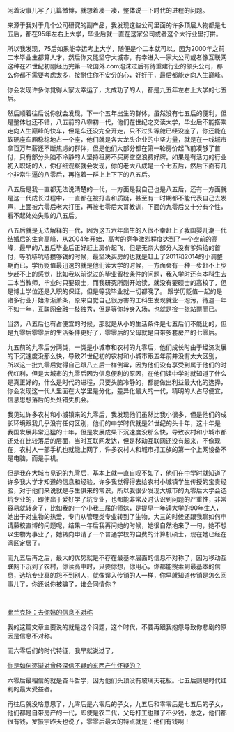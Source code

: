 <p>闲着没事儿写了几篇微博，就想着凑一凑，整体说一下时代的进程的问题。</p><p>来源于我对于几个公司研究的副产品，我发现这些公司里面的许多顶层人物都是七五后，都在95年左右上大学，毕业后就一直在这家公司或者这个大行业里打拼。</p><p>所以我发现，75后如果能幸运考上大学，随便是个二本就可以，因为2000年之前二本毕业生都算人才，然后你又能坚守大城市，有幸进入一家大公司或者像互联网这种在21世纪初刚经历完第一轮国外.com泡沫过后有待重建行业的领头公司，那么你都不需要考虑太多，按耐住你不安分的心，好好干，最后都能走向人生巅峰。</p><p>你会发现许多你觉得人家太幸运了，太成功了的人，都是九五年左右上大学的七五后。</p><p>然后顺着往后说你就会发现，下一个五年出生的群体，虽然没有七五后的便利，但是整体也还不错，八五前的八零初一代，他们在世纪之交读大学，毕业后不能搭乘走向人生巅峰的快车，但是车还没完全开走，只不过头等舱已经没座了，你还能在软硬座车厢稳稳地占一个座，他们就是各大龙头企业的中坚力量，就是在一线城市拿百万年薪还不断焦虑的群体，但是他们大部分都在第一轮房价起飞前凑够了首付，只有部分头脑不冷静的人坚持租房不买房空空浪费好牌。如果是有活力的行业初入职场的人，你仔细观察就会发现，你的老大八成是一个七五后，然后下面有几个非常牛逼的八零后，再拖着一群上上下下的八五后。</p><p>八五后是我一直都无法说清楚的一代，一方面是我自己也是八五后，还有一方面就是这一代成长过程中，一直都在被打击和质疑，甚至有一时期都不能代表自己去发声，上面被六零后老大打压，再被七零后大哥教训，下面的九零后又十分有个性，看不起处处失败的八五后。</p><p>八五后就是无法解释的一代，因为这五六年出生的人很不幸赶上了我国婴儿潮一代结婚后的生育高峰，从2004年开始，高考的竞争激烈程度达到了一个空前的高峰，最早的八五后毕业后正好赶上房价起飞，但是无奈大部分人没有爹妈给的首付，等吭哧吭哧攒够钱的时候，最坚决买房的也就是赶上了2011和2014的小调整期而已，学历贬值最迅速的就是他们读大学的时候，一方面会有一种一步赶不上步步赶不上的感觉，比如我以前说过的毕业留校条件的问题，我入学时还有本科生去二本当教师，毕业时只要硕士，而我研究所刚开始读，就没有要硕士的高校了，但是博士学位还是入职的保证，但是等我毕业就一切都晚了。 跟学历贬值一起的是诸多行业开始渐渐萧条，原来自觉自己很厉害的工科生发现就业一泡污，待遇一年不如一年，互联网金融一枝独秀，但是等你转身入场，也就是捡一张站票而已。</p><p>当然，八五后也有占便宜的时候，那就是从小的生活条件是七五后们不能比的，但是九零后零零后的生活条件更好了，零零后的父母就是自带多套房产的七零后。</p><p>九五前的九零后分两类，一类是小城市和农村的九零后，他们成长时由于经济发展的下沉速度没那么快，导致21世纪初的农村和小城市跟五年前并没有太大区别，所以这一批九零后觉得自己跟八五后一样倒霉，因为他们没有享受到属于他们的时代红利，但是大城市的九零后因为信息便利的原因，在他们读中学时就知道了什么是真正好的，什么是时代的进程，只要头脑冷静的，都能做出利益最大化的选择，你会发现这一代人里面在大学里是分化，差异化最大的一代，精明的人占尽便宜，信息思想落后的处处错失机会。</p><p>我见过许多农村和小城镇来的九零后，我发现他们虽然比我小很多，但是他们的成长环境跟我几乎没有任何区别，他们的中学时代就是21世纪的头十年，这十年是我国发展非常迅猛的十年，但是发展成果下沉速度没那么快，导致农村和小城市都还处在比较落后的层面，当时互联网发达，但是移动互联网还没有起来，不像现在，农村人一部手机也就能上网了，许多农村人和城市打工族的第一个上网设备不是电脑，而是手机。</p><p>但是我在大城市见识的九零后，基本上就一直自叹不如了，他们在中学时就知道了许多我大学才知道的信息和经验，许多我觉得得去给农村小城镇学生传授的宝贵经验，对于他们来说就是与生俱来的常识，所以我很少发现大城市的九零后大学会选坑专业的，即使出于爱好学了坑专业，也都能非常及时认识到问题的严重性，非常容易就转身了，比如我的一个小我三届的师妹，是提早一年读大学的90年生人，她出于对生物的热爱，专门从管理类专业转到了生物，大三的时候还跟我聊如何申请藤校直博的问题呢，结果一年后我再问她的时候，她很自然地来了一句，她不想以生物为事业了，她转向申请了一个普通学校的自费的计算机硕士，现在她已经在湾区定居了。</p><p>而九五后再之后，最大的优势就是不存在最基本层面的信息不对称了，因为移动互联网下沉到了农村，你读高中时，只要你想，你用心，你都能搜索到最基本的信息，选坑专业真的怨不到别人，就像误入传销的人一样，你早就知道传销是怎么回事儿了，你还说你被骗了，谁会同情你？</p><p class="ztext-empty-paragraph"><br/></p><a href="https://zhuanlan.zhihu.com/p/31544661" data-draft-node="block" data-draft-type="link-card" data-image="https://pic3.zhimg.com/v2-4b6eef9c942a80038e398464c937247a_180x120.jpg" data-image-width="660" data-image-height="200" class="internal">弗兰克扬：去你妈的信息不对称</a><p>我的这篇文章主要说的就是这个问题，这个时代，不要再跟我抱怨导致你悲剧的原因是信息不对称。</p><p>而六零后们的时代特征，我早就说过了，</p><a href="https://www.zhihu.com/question/55504311/answer/145021306" data-draft-node="block" data-draft-type="link-card" class="internal">你是如何逐渐对曾经深信不疑的东西产生怀疑的？</a><p>六零后最相信的就是奋斗哲学，因为他们头顶没有玻璃天花板。七五后则是时代红利的最大受益者。</p><p>再往后就没啥意思了，九零后是六零后的子女，九五后和零零后是七五后的子女，他们都是自带房产的一代，即使是农二代，父母打工也赚了不少钱，总之，他们都很有钱，罗振宇昨天也说了，零零后最大的特点就是：他们有钱啊！</p>